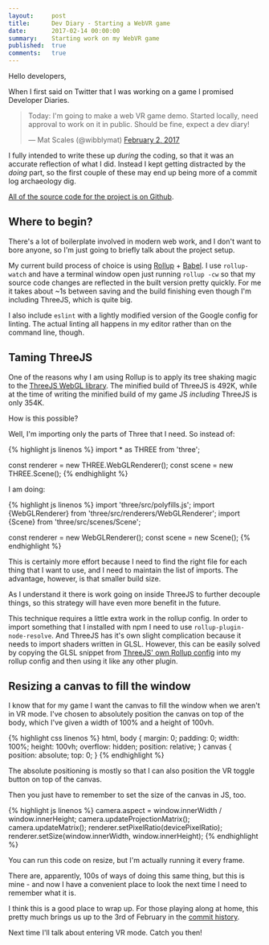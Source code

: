 ```yaml
---
layout:     post
title:      Dev Diary - Starting a WebVR game
date:       2017-02-14 00:00:00
summary:    Starting work on my WebVR game
published:  true
comments:   true
---
```


Hello developers,

When I first said on Twitter that I was working on a game I promised Developer Diaries.

<blockquote class="twitter-tweet" data-lang="en"><p lang="en" dir="ltr">Today: I&#39;m going to make a web VR game demo. Started locally, need approval to work on it in public. Should be fine, expect a dev diary!</p>&mdash; Mat Scales (@wibblymat) <a href="https://twitter.com/wibblymat/status/827303829951574016">February 2, 2017</a></blockquote>
<script async src="//platform.twitter.com/widgets.js" charset="utf-8"></script>

I fully intended to write these up *during* the coding, so that it was an accurate reflection of what I did. Instead I kept getting distracted by the *doing* part, so the first couple of these may end up being more of a commit log archaeology dig.

[All of the source code for the project is on Github](https://github.com/GoogleChrome/dino-vr).

## Where to begin?

There's a lot of boilerplate involved in modern web work, and I don't want to bore anyone, so I'm just going to briefly talk about the project setup.

My current build process of choice is using [Rollup](http://rollupjs.org/) + [Babel](https://babeljs.io/). I use `rollup-watch` and have a terminal window open just running `rollup -cw` so that my source code changes are reflected in the built version pretty quickly. For me it takes about ~1s between saving and the build finishing even though I'm including ThreeJS, which is quite big.

I also include `eslint` with a lightly modified version of the Google config for linting. The actual linting all happens in my editor rather than on the command line, though.

## Taming ThreeJS

One of the reasons why I am using Rollup is to apply its tree shaking magic to the [ThreeJS WebGL library](https://threejs.org/). The minified build of ThreeJS is 492K, while at the time of writing the minified build of my game JS *including* ThreeJS is only 354K.

How is this possible?

Well, I'm importing only the parts of Three that I need. So instead of:

{% highlight js linenos %}
import * as THREE from 'three';

const renderer = new THREE.WebGLRenderer();
const scene = new THREE.Scene();
{% endhighlight %}

I am doing:

{% highlight js linenos %}
import 'three/src/polyfills.js';
import {WebGLRenderer} from 'three/src/renderers/WebGLRenderer';
import {Scene} from 'three/src/scenes/Scene';

const renderer = new WebGLRenderer();
const scene = new Scene();
{% endhighlight %}

This is certainly more effort because I need to find the right file for each thing that I want to use, and I need to maintain the list of imports. The advantage, however, is that smaller build size.

As I understand it there is work going on inside ThreeJS to further decouple things, so this strategy will have even more benefit in the future.

This technique requires a little extra work in the rollup config. In order to import something that I installed with npm I need to use `rollup-plugin-node-resolve`. And ThreeJS has it's own slight complication because it needs to import shaders written in GLSL. However, this can be easily solved by copying the GLSL snippet from [ThreeJS' own Rollup config](https://github.com/mrdoob/three.js/blob/dev/rollup.config.js#L1-L24) into my rollup config and then using it like any other plugin.

## Resizing a canvas to fill the window

I know that for my game I want the canvas to fill the window when we aren't in VR mode. I've chosen to absolutely position the canvas on top of the body, which I've given a width of 100% and a height of 100vh.

{% highlight css linenos %}
html, body {
  margin: 0;
  padding: 0;
  width: 100%;
  height: 100vh;
  overflow: hidden;
  position: relative;
}
canvas {
  position: absolute;
  top: 0;
}
{% endhighlight %}

The absolute positioning is mostly so that I can also position the VR toggle button on top of the canvas.

Then you just have to remember to set the size of the canvas in JS, too.

{% highlight js linenos %}
camera.aspect = window.innerWidth / window.innerHeight;
camera.updateProjectionMatrix();
camera.updateMatrix();
renderer.setPixelRatio(devicePixelRatio);
renderer.setSize(window.innerWidth, window.innerHeight);
{% endhighlight %}

You can run this code on resize, but I'm actually running it every frame.

There are, apparently, 100s of ways of doing this same thing, but this is mine - and now I have a convenient place to look the next time I need to remember what it is.

I think this is a good place to wrap up. For those playing along at home, this pretty much brings us up to the 3rd of February in the [commit history](https://github.com/GoogleChrome/dino-vr/tree/2f0d09f841efd2c938e0eaed02645135abb9eb95).

Next time I'll talk about entering VR mode. Catch you then!
